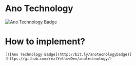 # Ano Technology
[![Ano Technology Badge](http://bit.ly/anotecnologybadge)](https://github.com/realYellowDev/anotechnology/)
# How to implement?
```
[![Ano Technology Badge](http://bit.ly/anotecnologybadge)](https://github.com/realYellowDev/anotechnology/)
```



